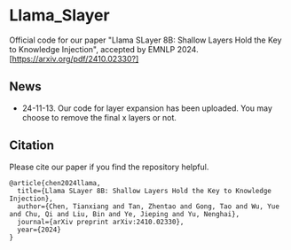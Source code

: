 # Llama_Slayer
Official code for our paper "Llama SLayer 8B: Shallow Layers Hold the Key to Knowledge Injection", accepted by EMNLP 2024.
[https://arxiv.org/pdf/2410.02330?]
## News

* 24-11-13. Our code for layer expansion has been uploaded. You may choose to remove the final x layers or not.



## Citation

Please cite our paper if you find the repository helpful.
```
@article{chen2024llama,
  title={Llama SLayer 8B: Shallow Layers Hold the Key to Knowledge Injection},
  author={Chen, Tianxiang and Tan, Zhentao and Gong, Tao and Wu, Yue and Chu, Qi and Liu, Bin and Ye, Jieping and Yu, Nenghai},
  journal={arXiv preprint arXiv:2410.02330},
  year={2024}
}
```
